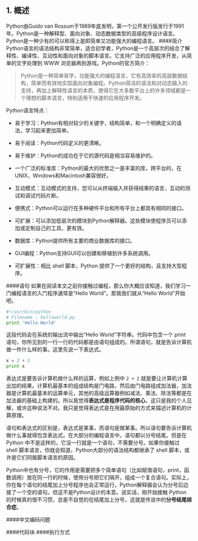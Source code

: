 ## 1.  概述
Python由Guido van Rossum于1989年底发明，第一个公开发行版发行于1991年。Python是一种解释型、面向对象、动态数据类型的高级程序设计语言。Python是一种少有的可以称得上是即简单又功能强大的编程语言。
####简介
Python语言的语法结构非常简单，适合初学者，Python是一个高层次的结合了解释性、编译性、互动性和面向对象的脚本语言。它支持广泛的应用程序开发，从简单的文字处理到 WWW 浏览器再到游戏。Python的官方简介：
> Python是一种简单易学，功能强大的编程语言，它有高效率的高层数据结构，简单而有效地实现面向对象编程。Python简洁的语法和对动态输入的支持，再加上解释性语言的本质，使得它在大多数平台上的许多领域都是一个理想的脚本语言，特别适用于快速的应用程序开发。

Python语言特点：

* 易于学习：Python有相对较少的关键字，结构简单，和一个明确定义的语法，学习起来更加简单。

 * 易于阅读：Python代码定义的更清晰。

* 易于维护：Python的成功在于它的源代码是相当容易维护的。

 * 一个广泛的标准库：Python的最大的优势之一是丰富的库，跨平台的，在UNIX，Windows和Macintosh兼容很好。

* 互动模式：互动模式的支持，您可以从终端输入并获得结果的语言，互动的测试和调试代码片断。

* 便携式：Python可以运行在多种硬件平台和所有平台上都具有相同的接口。

* 可扩展：可以添加低层次的模块到Python解释器。这些模块使程序员可以添加或定制自己的工具，更有效。

* 数据库：Python提供所有主要的商业数据库的接口。

* GUI编程：Python支持GUI可以创建和移植到许多系统调用。

* 可扩展性：相比 shell 脚本，Python 提供了一个更好的结构，且支持大型程序。

####语句
如果在阅读本文之前你接触过编程，那么你大概应该知道，我们学习一门编程语言的入门程序通常是“Hello World”。那我我们就从“Hello World”开始吧。
```python
#!/usr/bin/python
# Filename : helloworld.py
print 'Hello World' 
```
这段代码会在系统的输出流中输出“Hello World”字符串。代码中包含一个 print 语句，你所见到的一行一行的代码都是由语句组成的。所谓语句，就是告诉计算机做一件什么样的事。这里先说一下表达式。
```python
x = 2 + 2
print x
```
表达式是要告诉计算机做什么样的运算，例如上例中 `2 + 2` 就是要让计算机计算出加的结果。计算机最基本的组成结构是门电路，然后由门电路组成加法器，加法器是计算机最基本的运算单元，其他的高级运算器例如减法、乘法、除法等都是在加法器的基础上构建的。所以我觉得**表达式是程序代码的核心**，这只是我的个人见解，或许这种说法不对。我只是觉得表达式是在用最原始的方式来描述计算机的计算原理。

语句和表达式的区别是，表达式是某事，而语句是做某事。所以语句要告诉计算机做什么事就得包含表达式。在大部分的编程语言中，语句都以分号结尾。但是在 Python 中不是这样的，它没一行就是一个语句，不需要分号。如果你接触过 shell 脚本语言，你就会知道，Python大部分的语法结构都继承了 shell 脚本，或许是它们同属脚本语言的原因。

Python中也有分号，它的作用是需要把多个简单语句（比如赋值语句，print，函数调用）放在同一行的时候，使用分号把它们隔开，组成一个复合语句。实际上，你在每个语句的结尾加上分号程序也会正常运行，Python解释器会认为分号后边接了一个空的语句。但这不是Python设计的本意。说实话，刚开始接触 Python 的时候真的很不习惯，总是不自觉的在结尾加上分号，这就是传说中的**分号结尾综合症**。

####中文编码问题


####代码块
####执行方式